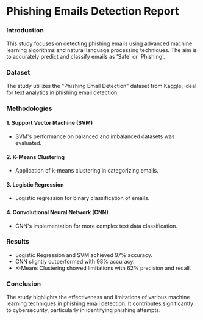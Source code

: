 # Phishing Emails Detection Report

### Introduction
This study focuses on detecting phishing emails using advanced machine learning algorithms and natural language processing techniques. The aim is to accurately predict and classify emails as 'Safe' or 'Phishing'.

### Dataset
The study utilizes the "Phishing Email Detection" dataset from Kaggle, ideal for text analytics in phishing email detection.

### Methodologies
#### 1. Support Vector Machine (SVM)
- SVM's performance on balanced and imbalanced datasets was evaluated.

#### 2. K-Means Clustering
- Application of k-means clustering in categorizing emails.

#### 3. Logistic Regression
- Logistic regression for binary classification of emails.

#### 4. Convolutional Neural Network (CNN)
- CNN's implementation for more complex text data classification.

### Results
- Logistic Regression and SVM achieved 97% accuracy.
- CNN slightly outperformed with 98% accuracy.
- K-Means Clustering showed limitations with 62% precision and recall.

### Conclusion
The study highlights the effectiveness and limitations of various machine learning techniques in phishing email detection. It contributes significantly to cybersecurity, particularly in identifying phishing attempts.

